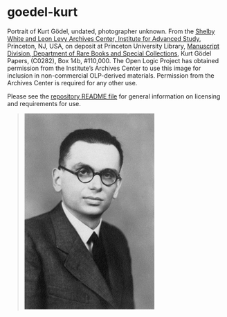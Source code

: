 # goedel-kurt

Portrait of Kurt Gödel, undated, photographer unknown. From the [Shelby
White and Leon Levy Archives Center, Institute for Advanced
Study](https://library.ias.edu/archives), Princeton, NJ, USA, on deposit
at Princeton University Library, [Manuscript Division, Department of
Rare Books and Special
Collections](http://rbsc.princeton.edu/divisions/manuscripts-division),
Kurt Gödel Papers, (C0282), Box 14b, \#110,000. The Open Logic Project
has obtained permission from the Institute’s Archives Center to use this
image for inclusion in non-commercial OLP-derived materials. Permission
from the Archives Center is required for any other use.

Please see the [repository README file](https://github.com/OpenLogicProject/photos/blob/master/README.md) for general information on licensing and requirements for use.

> ![goedel-kurt](https://github.com/OpenLogicProject/photos/blob/master/goedel-kurt/goedel-kurt-small.png)